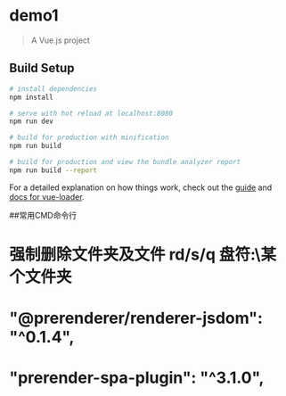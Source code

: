 # demo1

> A Vue.js project

## Build Setup

``` bash
# install dependencies
npm install

# serve with hot reload at localhost:8080
npm run dev

# build for production with minification
npm run build

# build for production and view the bundle analyzer report
npm run build --report
```

For a detailed explanation on how things work, check out the [guide](http://vuejs-templates.github.io/webpack/) and [docs for vue-loader](http://vuejs.github.io/vue-loader).


##常用CMD命令行
# 强制删除文件夹及文件  rd/s/q 盘符:\某个文件夹
# "@prerenderer/renderer-jsdom": "^0.1.4",
# "prerender-spa-plugin": "^3.1.0",